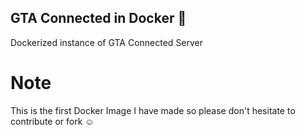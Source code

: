## GTA Connected in Docker 🐳
Dockerized instance of GTA Connected Server


# Note
This is the first Docker Image I have made so please don't hesitate to contribute or fork ☺️
